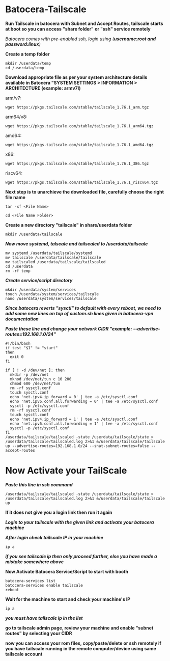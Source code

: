 # Batocera-Tailscale
**Run Tailscale in batocera with Subnet and Accept Routes, tailscale starts at boot so you can access "share folder" or "ssh" service remotely**

*Batocera comes with pre-enabled ssh, login using (**username:root and password:linux**)*

**Create a temp folder**

    mkdir /userdata/temp
    cd /userdata/temp

**Download appropriate file as per your system architecture
details available in Batocera "SYSTEM SETTINGS > INFORMATION > ARCHITECTURE (example: armv7l)**

arm/v7:

    wget https://pkgs.tailscale.com/stable/tailscale_1.76.1_arm.tgz

arm64/v8:

    wget https://pkgs.tailscale.com/stable/tailscale_1.76.1_arm64.tgz

amd64:

    wget https://pkgs.tailscale.com/stable/tailscale_1.76.1_amd64.tgz

x86:

    wget https://pkgs.tailscale.com/stable/tailscale_1.76.1_386.tgz

riscv64:

    wget https://pkgs.tailscale.com/stable/tailscale_1.76.1_riscv64.tgz


**Next step is to unarchieve the downloaded file, carefully choose the right file name**

    tar -xf <File Name>

    cd <File Name Folder>

**Create a new directory "tailscale" in share/userdata folder**

    mkdir /userdata/tailscale

***Now move systemd, talscale and tailscaled to /userdata/tailscale***

    mv systemd /userdata/tailscale/systemd
    mv tailscale /userdata/tailscale/tailscale
    mv tailscaled /userdata/tailscale/tailscaled
    cd /userdata
    rm -rf temp

***Create service/script directory***

    mkdir /userdata/system/services
    touch /userdata/system/services/tailscale
    nano /userdata/system/services/tailscale

***Since batocera reverts "sysctl" to default with every reboot, we need to add some new lines on top of custom.sh lines given in batocera-vpn documentation***

***Paste these line and change your network CIDR "example: --advertise-routes=192.168.1.0/24"***

    #!/bin/bash
    if test "$1" != "start"
    then
      exit 0
    fi
    
    if [ ! -d /dev/net ]; then
      mkdir -p /dev/net
      mknod /dev/net/tun c 10 200
      chmod 600 /dev/net/tun
      rm -rf sysctl.conf
      touch sysctl.conf
      echo 'net.ipv4.ip_forward = 0' | tee -a /etc/sysctl.conf
      echo 'net.ipv6.conf.all.forwarding = 0' | tee -a /etc/sysctl.conf
      sysctl -p /etc/sysctl.conf
      rm -rf sysctl.conf
      touch sysctl.conf
      echo 'net.ipv4.ip_forward = 1' | tee -a /etc/sysctl.conf
      echo 'net.ipv6.conf.all.forwarding = 1' | tee -a /etc/sysctl.conf
      sysctl -p /etc/sysctl.conf
    fi
    /userdata/tailscale/tailscaled -state /userdata/tailscale/state > /userdata/tailscale/tailscaled.log 2>&1 &/userdata/tailscale/tailscale up --advertise-routes=192.168.1.0/24 --snat-subnet-routes=false --accept-routes


# Now Activate your TailScale

***Paste this line in ssh command***

    /userdata/tailscale/tailscaled -state /userdata/tailscale/state > /userdata/tailscale/tailscaled.log 2>&1 &/userdata/tailscale/tailscale up

****If it does not give you a login link then run it again****

***Login to your tailscale with the given link and activate your batocera machine***

***After login check tailscale IP in your machine***

    ip a

***if you see tailscale ip then only proceed further, else you have made a mistake somewhere above***

**Now Activate Batocera Service/Script to start with booth**

    batocera-services list
    batocera-services enable tailscale
    reboot

**Wait for the machine to start and check your machine's IP**

    ip a

***you must have tailscale ip in the list***

**go to tailscale admin page, review your machine and enable "subnet routes" by selecting your CIDR**

**now you can access your rom files, copy/paste/delete or ssh remotely if you have tailscale running in the remote computer/device using same tailscale account**

